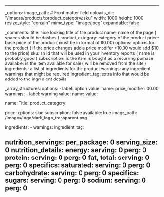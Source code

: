 ---

_options:
  image_path: # Front matter field
    uploads_dir: "/images/products/:product_category/:sku"
    width: 1000
    height: 1000
    resize_style: "contain"
    mime_type: "image/jpeg"
    expandable: false

_comments:
  title: nice looking title of the product
  name: name of the page ( spaces should be dashes )
  product_category: category of the product
  price: base price of the produc ( must be in format of 00.00)
  options: options for the product ( if the price changes add a price modifer +10.00 would add $10 to the price)
  sku: an id that will be used in your inventory reports ( name is probably good )
  subscription: is the item is bought as a recurring purhase
  available: is the item available for sale ( will be removed from the site )
  ingredients: a list of ingredients for the product
  warnings: any ingredient warnings that might be required
  ingredient_tag: extra info that would be added to the ingredient details

_array_structures:
    options:
        - label: option
          value: 
            name: 
            price_modifier: 00.00
    warnings:
        - label: warning
          value: 
            name: 
            value:

name:
Title: 
product_category:

price: 
options: 
sku: 
subscription: false
available: true
image_path: /images/logo/dark_logo_transparent.png

ingredients:
    - 
warnings:
ingredient_tag: 

nutrition_servings:
    per_package: 0
    serving_size: 0
nutrition_details:
    energy: 
        serving: 0
        perg: 0
    protein:
        serving: 0
        perg: 0
    fat, total:
        serving: 0
        perg: 0
        specifics:
            saturated:
                serving: 0
                perg: 0
    carbohydrate:
        serving: 0
        perg: 0
        specifics:
            sugars:
                serving: 0
                perg: 0
    sodium:
        serving: 0
        perg: 0
---